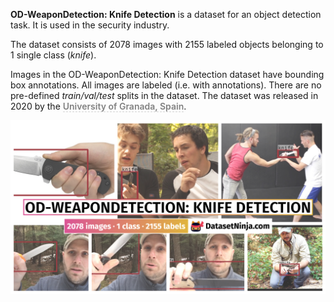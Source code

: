 **OD-WeaponDetection: Knife Detection** is a dataset for an object detection task. It is used in the security industry. 

The dataset consists of 2078 images with 2155 labeled objects belonging to 1 single class (*knife*).

Images in the OD-WeaponDetection: Knife Detection dataset have bounding box annotations. All images are labeled (i.e. with annotations). There are no pre-defined <i>train/val/test</i> splits in the dataset. The dataset was released in 2020 by the <span style="font-weight: 600; color: grey; border-bottom: 1px dashed #d3d3d3;">University of Granada, Spain</span>.

<img src="https://github.com/dataset-ninja/od-weapon-detection-knife-detection/raw/main/visualizations/poster.png">
